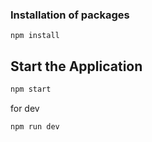 ### Installation of packages
```
npm install
```

## Start the Application
```bash
npm start
```
for dev
```bash
npm run dev 
```

